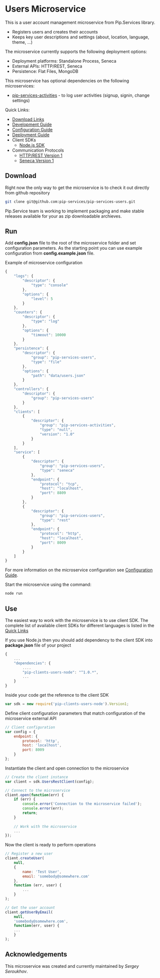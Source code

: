 # Users Microservice

This is a user account management microservice from Pip.Services library. 
* Registers users and creates their accounts
* Keeps key user descriptions and settings (about, location, language, theme, ...)

The microservice currently supports the following deployment options:
* Deployment platforms: Standalone Process, Seneca
* External APIs: HTTP/REST, Seneca
* Persistence: Flat Files, MongoDB

This microservice has optional dependencies on the following microservices:
- [pip-services-activities](https://github.com/pip-services/pip-services-activities) - to log user activities (signup, signin, change settings)

<a name="links"></a> Quick Links:

* [Download Links](doc/Downloads.md)
* [Development Guide](doc/Development.md)
* [Configuration Guide](doc/Configuration.md)
* [Deployment Guide](doc/Deployment.md)
* Client SDKs
  - [Node.js SDK](https://github.com/pip-services/pip-clients-users-node)
* Communication Protocols
  - [HTTP/REST Version 1](doc/RestProtocolV1.md)
  - [Seneca Version 1](doc/SenecaProtocolV1.md)

## Download

Right now the only way to get the microservice is to check it out directly from github repository
```bash
git clone git@github.com:pip-services/pip-services-users.git
```

Pip.Service team is working to implement packaging and make stable releases available for your 
as zip downloadable archieves.

## Run

Add **config.json** file to the root of the microservice folder and set configuration parameters.
As the starting point you can use example configuration from **config.example.json** file. 

Example of microservice configuration
```javascript
{    
    "logs": {
        "descriptor": { 
            "type": "console"
        },
        "options": { 
            "level": 5
        }
    },    
    "counters": {
        "descriptor": { 
            "type": "log"
        },
        "options": { 
            "timeout": 10000
        }
    },
    "persistence": {
        "descriptor": {
            "group": "pip-services-users",
            "type": "file"
        },
        "options": {
            "path": "data/users.json"
        }
    },    
    "controllers": {
        "descriptor": {
            "group": "pip-services-users"
        }
    },    
    "clients": [
        {
            "descriptor": {
                "group": "pip-services-activities",
                "type": "null",
                "version": "1.0"
            }
        }
    ],
    "service": [
        {
            "descriptor": {
                "group": "pip-services-users",
                "type": "seneca"
            },
            "endpoint": {
                "protocol": "tcp",
                "host": "localhost",
                "port": 8809
            }
        },
        {
            "descriptor": {
                "group": "pip-services-users",
                "type": "rest"
            },
            "endpoint": {
                "protocol": "http",
                "host": "localhost",
                "port": 8009
            }
        }
    ]   
}
```
 
For more information on the microservice configuration see [Configuration Guide](Configuration.md).

Start the microservice using the command:
```bash
node run
```

## Use

The easiest way to work with the microservice is to use client SDK. 
The complete list of available client SDKs for different languages is listed in the [Quick Links](#links)

If you use Node.js then you should add dependency to the client SDK into **package.json** file of your project
```javascript
{
    ...
    "dependencies": {
        ....
        "pip-clients-users-node": "^1.0.*",
        ...
    }
}
```

Inside your code get the reference to the client SDK
```javascript
var sdk = new require('pip-clients-users-node').Version1;
```

Define client configuration parameters that match configuration of the microservice external API
```javascript
// Client configuration
var config = {
    endpoint: {
        protocol: 'http',
        host: 'localhost', 
        port: 8009
    }
};
```

Instantiate the client and open connection to the microservice
```javascript
// Create the client instance
var client = sdk.UsersRestClient(config);

// Connect to the microservice
client.open(function(err) {
    if (err) {
        console.error('Connection to the microservice failed');
        console.error(err);
        return;
    }
    
    // Work with the microservice
    ...
});
```

Now the client is ready to perform operations
```javascript
// Register a new user
client.createUser(
    null,
    { 
        name: 'Test User',
        email: 'somebody@somewhere.com'
    },
    function (err, user) {
        ...
    }
);
```

```javascript
// Get the user account
client.getUserByEmail(
    null,
    'somebody@somewhere.com',
    function(err, user) {
    ...    
    }
);
```    

## Acknowledgements

This microservice was created and currently maintained by *Sergey Seroukhov*.
